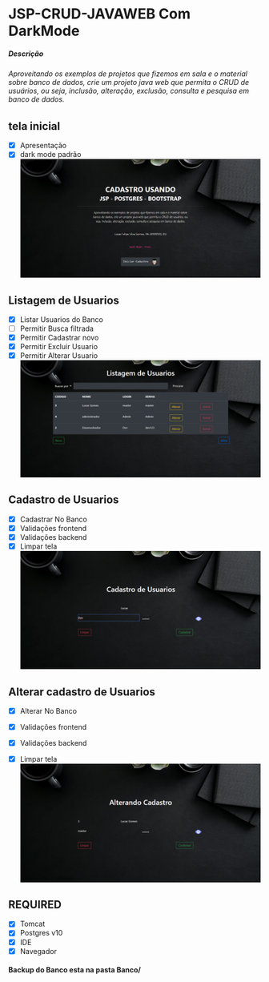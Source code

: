 # JSP-CRUD-JAVAWEB Com DarkMode

##### Descrição
###### Aproveitando os exemplos de projetos que fizemos em sala e o material sobre banco de dados, crie um projeto java web que permita o CRUD de usuários, ou seja, inclusão, alteração, exclusão, consulta e pesquisa em banco de dados.
## tela inicial
- [x] Apresentação
- [x] dark mode padrão
![tela incial](web/img/inicio.png)

## Listagem de Usuarios
- [x] Listar Usuarios do Banco
- [ ] Permitir Busca filtrada
- [x] Permitir Cadastrar novo
- [x] Permitir Excluir Usuario
- [x] Permitir Alterar Usuario
![Lista](web/img/lista.png)

## Cadastro de Usuarios
- [x] Cadastrar No Banco
- [x] Validações frontend
- [x] Validações backend
- [x] Limpar tela
![cadastro](web/img/cadastro.png)

## Alterar cadastro de Usuarios
- [x] Alterar No Banco
- [x] Validações frontend
- [x] Validações backend
- [x] Limpar tela 
![Alterar](web/img/Alterar.png)


## REQUIRED

- [x] Tomcat
- [x] Postgres v10
- [x] IDE 
- [x] Navegador

#### Backup do Banco esta na pasta Banco/
